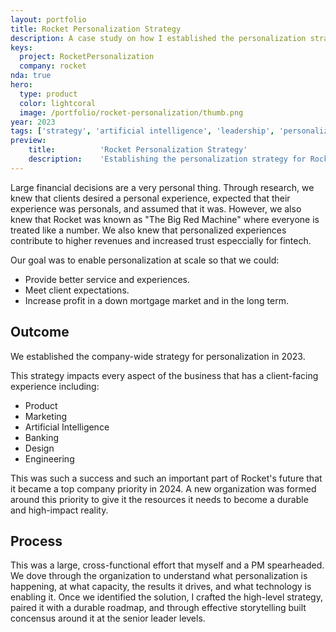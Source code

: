 ```yaml
---
layout: portfolio
title: Rocket Personalization Strategy
description: A case study on how I established the personalization strategy for Rocket Companies.
keys:
  project: RocketPersonalization
  company: rocket
nda: true
hero:
  type: product
  color: lightcoral
  image: /portfolio/rocket-personalization/thumb.png
year: 2023
tags: ['strategy', 'artificial intelligence', 'leadership', 'personalization']
preview:
    title:          'Rocket Personalization Strategy'
    description:    'Establishing the personalization strategy for Rocket Companies.'
---
```


Large financial decisions are a very personal thing. Through research, we knew that clients desired a personal experience, expected that their experience was personals, and assumed that it was. However, we also knew that Rocket was known as "The Big Red Machine" where everyone is treated like a number. We also knew that personalized experiences contribute to higher revenues and increased trust especcially for fintech.

Our goal was to enable personalization at scale so that we could:
- Provide better service and experiences.
- Meet client expectations.
- Increase profit in a down mortgage market and in the long term.

## Outcome
We established the company-wide strategy for personalization in 2023.

This strategy impacts every aspect of the business that has a client-facing experience including:
- Product
- Marketing
- Artificial Intelligence
- Banking
- Design
- Engineering

This was such a success and such an important part of Rocket's future that it became a top company priority in 2024. A new organization was formed around this priority to give it the resources it needs to become a durable and high-impact reality.

## Process
This was a large, cross-functional effort that myself and a PM spearheaded. We dove through the organization to understand what personalization is happening, at what capacity, the results it drives, and what technology is enabling it. Once we identified the solution, I crafted the high-level strategy, paired it with a durable roadmap, and through effective storytelling built concensus around it at the senior leader levels.